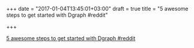 +++
date = "2017-01-04T13:45:01+03:00"
draft = true
title = "5 awesome steps to get started with Dgraph  #reddit"

+++

<p><a href="https://t.co/9udPRXZR7q">5 awesome steps to get started with Dgraph  #reddit</a></p>
